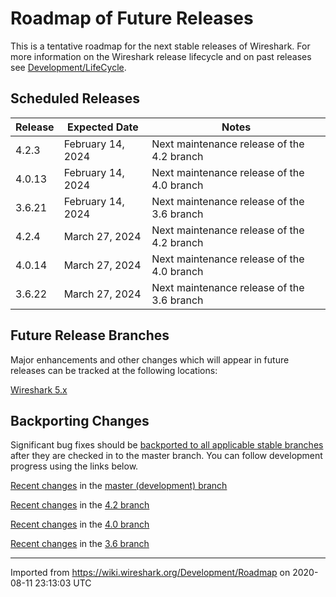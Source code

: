 # Roadmap of Future Releases

This is a tentative roadmap for the next stable releases of Wireshark. For more information on the Wireshark release lifecycle and on past releases see [Development/LifeCycle](/Development/LifeCycle).

## Scheduled Releases

| **Release** | **Expected Date** | **Notes** |
|-------------|-------------------|-----------|
| 4.2.3 | February 14, 2024 | Next maintenance release of the 4.2 branch |
| 4.0.13 | February 14, 2024 | Next maintenance release of the 4.0 branch |
| 3.6.21 | February 14, 2024 | Next maintenance release of the 3.6 branch |
| 4.2.4 | March 27, 2024 | Next maintenance release of the 4.2 branch |
| 4.0.14 | March 27, 2024 | Next maintenance release of the 4.0 branch |
| 3.6.22 | March 27, 2024 | Next maintenance release of the 3.6 branch |

## Future Release Branches

Major enhancements and other changes which will appear in future releases can be tracked at the following locations:

[Wireshark 5.x](https://gitlab.com/wireshark/wireshark/-/milestones/4)

## Backporting Changes

Significant bug fixes should be [backported to all applicable stable branches](/Development/SubmittingPatches#backporting-a-change-to-a-release-branch) after they are checked in to the master branch. You can follow development progress using the links below.

[Recent changes](https://gitlab.com/wireshark/wireshark/commits/master) in the [master (development) branch](https://gitlab.com/wireshark/wireshark/-/tree/master)

[Recent changes](https://gitlab.com/wireshark/wireshark/commits/release-4.2) in the [4.2 branch](https://gitlab.com/wireshark/wireshark/-/tree/release-4.2)

[Recent changes](https://gitlab.com/wireshark/wireshark/commits/release-4.0) in the [4.0 branch](https://gitlab.com/wireshark/wireshark/-/tree/release-4.0)

[Recent changes](https://gitlab.com/wireshark/wireshark/commits/release-3.6) in the [3.6 branch](https://gitlab.com/wireshark/wireshark/-/tree/release-3.6)

---

Imported from <https://wiki.wireshark.org/Development/Roadmap> on 2020-08-11 23:13:03 UTC
